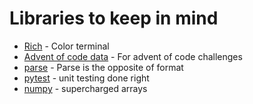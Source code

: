 # Libraries to keep in mind

- [Rich](https://pypi.org/project/rich/) - Color terminal
- [Advent of code data](https://pypi.org/project/advent-of-code-data/) - For advent of code challenges
- [parse](https://pypi.org/project/parse/) - Parse is the opposite of format
- [pytest](https://pypi.org/project/pytest/) - unit testing done right
- [numpy](https://numpy.org/install/) - supercharged arrays